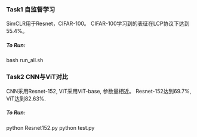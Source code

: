 ### Task1 自监督学习

SimCLR用于Resnet，CIFAR-100。
CIFAR-100学习到的表征在LCP协议下达到55.4\%。

##### To Run: 
bash run_all.sh

### Task2 CNN与ViT对比

CNN采用Resnet-152, ViT采用ViT-base, 参数量相近。
Resnet-152达到69.7\%, ViT达到82.63\%.

##### To Run: 
python Resnet152.py
python test.py
